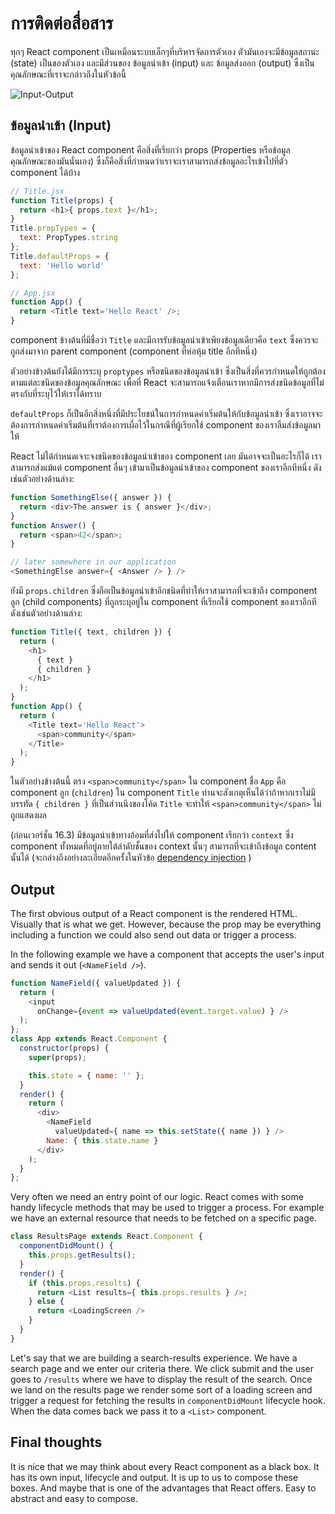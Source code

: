 # การติดต่อสื่อสาร

ทุกๆ React component เป็นเหมือนระบบเล็กๆที่บริหารจัดการตัวเอง ตัวมันเองจะมีข้อมูลสถานะ (state) เป็นของตัวเอง และมีส่วนของ ข้อมูลนำเข้า (input) และ ข้อมูลส่งออก (output) ซึ่งเป็นคุณลักษณะที่เราจะกล่าวถึงในหัวข้อนี้

![Input-Output](./communication.jpg)

## ข้อมูลนำเข้า (Input)

ข้อมูลนำเข้าของ React component คือสิ่งที่เรียกว่า props (Properties หรือข้อมูลคุณลักษณะของมันนั่นเอง) ซึ่งก็คือสิ่งที่กำหนดว่าเราจะเราสามารถส่งข้อมูลอะไรเข้าไปที่ตัว component ได้บ้าง

```js
// Title.jsx
function Title(props) {
  return <h1>{ props.text }</h1>;
}
Title.propTypes = {
  text: PropTypes.string
};
Title.defaultProps = {
  text: 'Hello world'
};

// App.jsx
function App() {
  return <Title text='Hello React' />;
}
```

component ข้างต้นที่มีชื่อว่า `Title` และมีการรับข้อมูลนำเข้าเพียงข้อมูลเดียวคือ `text` ซึ่งควรจะถูกส่งมาจาก parent component (component ที่ห่อหุ้ม title อีกทีหนึ่ง)

ตัวอย่างข้างต้นยังได้มีการระบุ `proptypes` หรือชนิดของข้อมูลนำเข้า ซึ่งเป็นสิ่งที่ควรกำหนดให้ถูกต้องตามแต่ละชนิดของข้อมูลคุณลักษณะ เพื่อที่ React จะสามารถแจ้งเตือนเราหากมีการส่งชนิดข้อมูลที่ไม่ตรงกับที่ระบุไว้ให้เราได้ทราบ

`defaultProps` ก็เป็นอีกสิ่งหนึ่งที่มีประโยชน์ในการกำหนดค่าเริ่มต้นให้กับข้อมูลนำเข้า ซึ่งเราอาจจะต้องการกำหนดค่าเริ่มต้นที่เราต้องการเผื่อไว้ในกรณีที่ผู้เรียกใช้ component ของเราลืมส่งข้อมูลมาให้

React ไม่ได้กำหนดเจาะจงชนิดของข้อมูลนำเข้าของ component เลย มันอาจจะเป็นอะไรก็ได้ เราสามารถส่งแม้แต่ component อื่นๆ เข้ามาเป็นข้อมูลนำเข้าของ component ของเราอีกทีหนึ่ง ดังเช่นตัวอย่างด้านล่าง:

```js
function SomethingElse({ answer }) {
  return <div>The answer is { answer }</div>;
}
function Answer() {
  return <span>42</span>;
}

// later somewhere in our application
<SomethingElse answer={ <Answer /> } />
```

ยังมี `props.children` ซึ่งถือเป็นข้อมูลนำเข้าอีกชนิดที่ทำให้เราสามารถที่จะเข้าถึง component ลูก (child components) ที่ถูกระบุอยู่ใน component ที่เรียกใช้ component ของเราอีกที 
ดังเช่นตัวอย่างด้านล่าง:

```js
function Title({ text, children }) {
  return (
    <h1>
      { text }
      { children }
    </h1>
  );
}
function App() {
  return (
    <Title text='Hello React'>
      <span>community</span>
    </Title>
  );
}
```

ในตัวอย่างข้างต้นนี้ ตรง `<span>community</span>` ใน component ชื่อ `App` คือ component ลูก (`children`) ใน component `Title` ท่านจะสังเกตุเห็นได้ว่าถ้าหากเราไม่มีบรรทัด `{ children }` ที่เป็นส่วนนึงของโค้ด `Title` จะทำให้ `<span>community</span>` ไม่ถูกแสดงผล

(ก่อนเวอร์ชั่น 16.3) มีข้อมูลนำเข้าทางอ้อมที่ส่งไปให้ component เรียกว่า `context` ซึ่ง component ทั้งหมดที่อยู่ภายใต้ลำดับชั้นของ context นั้นๆ สามารถที่จะเข้าถึงข้อมูล content นั้นได้ (จะกล่างถึงอย่างละเอียดอีกครั้งในหัวข้อ [dependency injection](../chapter-10/README.md) ) 

## Output

The first obvious output of a React component is the rendered HTML. Visually that is what we get. However, because the prop may be everything including a function we could also send out data or trigger a process.

In the following example we have a component that accepts the user's input and sends it out (`<NameField />`).

<span class="new-page"></span>

```js
function NameField({ valueUpdated }) {
  return (
    <input
      onChange={event => valueUpdated(event.target.value) } />
  );
};
class App extends React.Component {
  constructor(props) {
    super(props);

    this.state = { name: '' };
  }
  render() {
    return (
      <div>
        <NameField
          valueUpdated={ name => this.setState({ name }) } />
        Name: { this.state.name }
      </div>
    );
  }
};
```

Very often we need an entry point of our logic. React comes with some handy lifecycle methods that may be used to trigger a process. For example we have an external resource that needs to be fetched on a specific page.

```js
class ResultsPage extends React.Component {
  componentDidMount() {
    this.props.getResults();
  }
  render() {
    if (this.props.results) {
      return <List results={ this.props.results } />;
    } else {
      return <LoadingScreen />
    }
  }
}
```

Let's say that we are building a search-results experience. We have a search page and we enter our criteria there. We click submit and the user goes to `/results` where we have to display the result of the search. Once we land on the results page we render some sort of a loading screen and trigger a request for fetching the results in `componentDidMount` lifecycle hook. When the data comes back we pass it to a `<List>` component.

## Final thoughts

It is nice that we may think about every React component as a black box. It has its own input, lifecycle and output. It is up to us to compose these boxes. And maybe that is one of the advantages that React offers. Easy to abstract and easy to compose.
